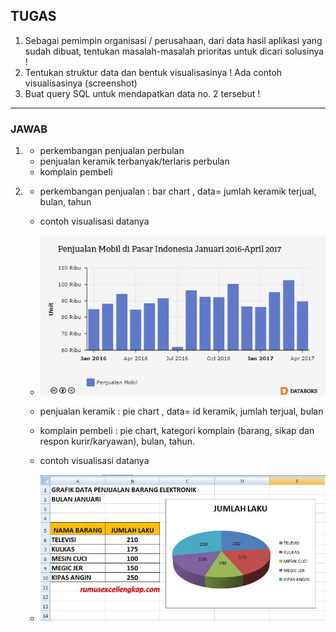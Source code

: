 ## TUGAS
1. Sebagai pemimpin organisasi / perusahaan, dari data hasil aplikasi yang sudah dibuat, tentukan masalah-masalah prioritas untuk dicari solusinya !
2. Tentukan struktur data dan bentuk visualisasinya ! Ada contoh visualisasinya (screenshot)
3. Buat query SQL untuk mendapatkan data no. 2 tersebut !

---

### JAWAB
1.  - perkembangan penjualan perbulan
    - penjualan keramik terbanyak/terlaris perbulan
    - komplain pembeli

2.  - perkembangan penjualan : bar chart , data= jumlah keramik terjual, bulan, tahun
    - contoh visualisasi datanya
    - ![Tambah Data](https://github.com/NormalikaShandi/IF214002/blob/main/pertemuan%2014/img/bar%20chart%20penjualan.png "Tambah Data")
    
    - penjualan keramik : pie chart , data= id keramik, jumlah terjual, bulan
    - komplain pembeli : pie chart, kategori komplain (barang, sikap dan respon kurir/karyawan), bulan, tahun.
    - contoh visualisasi datanya
    - ![Tambah Data](https://github.com/NormalikaShandi/IF214002/blob/main/pertemuan%2014/img/Contoh%202%20grafik%20pie.JPG "Tambah Data")
